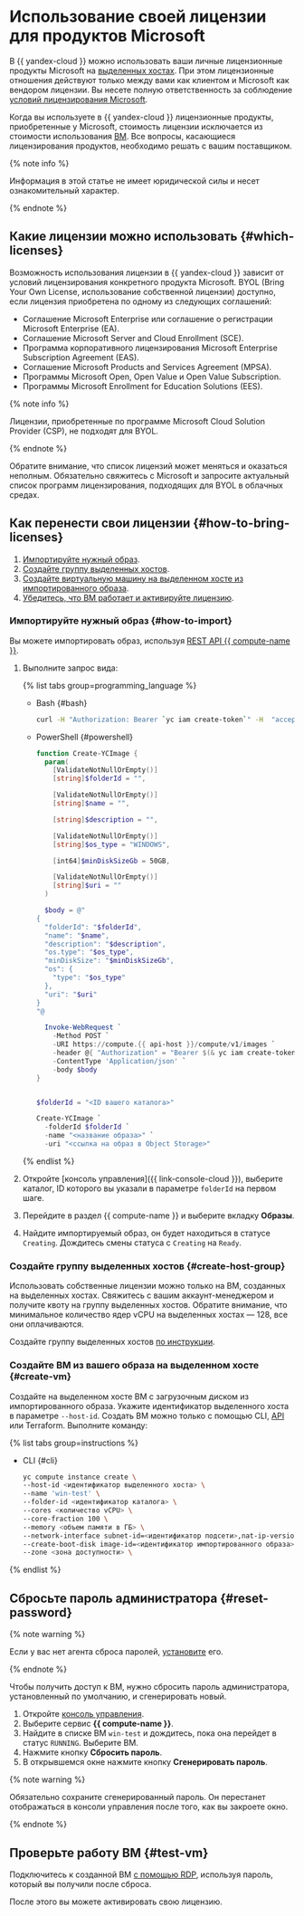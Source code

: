 # Использование своей лицензии для продуктов Microsoft

В {{ yandex-cloud }} можно использовать ваши личные лицензионные продукты Microsoft на [выделенных хостах](../compute/concepts/dedicated-host.md). При этом лицензионные отношения действуют только между вами как клиентом и Microsoft как вендором лицензии. Вы несете полную ответственность за соблюдение [условий лицензирования Microsoft](https://www.microsoft.com/en-us/licensing/product-licensing/products). 

Когда вы используете в {{ yandex-cloud }} лицензионные продукты, приобретенные у Microsoft, стоимость лицензии исключается из стоимости использования [ВМ](../glossary/vm.md). Все вопросы, касающиеся лицензирования продуктов, необходимо решать с вашим поставщиком.

{% note info %}

Информация в этой статье не имеет юридической силы и несет ознакомительный характер.

{% endnote %}

## Какие лицензии можно использовать {#which-licenses}

Возможность использования лицензии в {{ yandex-cloud }} зависит от условий лицензирования конкретного продукта Microsoft. BYOL (Bring Your Own License, использование собственной лицензии) доступно, если лицензия приобретена по одному из следующих соглашений:

* Соглашение Microsoft Enterprise или соглашение о регистрации Microsoft Enterprise (EA).
* Соглашение Microsoft Server and Cloud Enrollment (SCE).
* Программа корпоративного лицензирования Microsoft Enterprise Subscription Agreement (EAS).
* Соглашение Microsoft Products and Services Agreement (MPSA).
* Программы Microsoft Open, Open Value и Open Value Subscription.
* Программы Microsoft Enrollment for Education Solutions (EES).

{% note info %}

Лицензии, приобретенные по программе Microsoft Cloud Solution Provider (CSP), не подходят для BYOL.

{% endnote %}

Обратите внимание, что список лицензий может меняться и оказаться неполным. Обязательно свяжитесь с Microsoft и запросите актуальный список программ лицензирования, подходящих для BYOL в облачных средах.

## Как перенести свои лицензии {#how-to-bring-licenses}

1. [Импортируйте нужный образ](#how-to-import).
1. [Создайте группу выделенных хостов](#create-host-group).
1. [Создайте виртуальную машину на выделенном хосте из импортированного образа](#create-vm).
1. [Убедитесь, что ВМ работает и активируйте лицензию](#test-vm).

### Импортируйте нужный образ {#how-to-import}

Вы можете импортировать образ, используя [REST API {{ compute-name }}](../compute/api-ref/Image/create). 

1. Выполните запрос вида:

   {% list tabs group=programming_language %}

   - Bash {#bash}

     ```bash
     curl -H "Authorization: Bearer `yc iam create-token`" -H  "accept: application/json" -X POST https://compute.{{ api-host }}/compute/v1/images -d '{"folderId": "<ID вашего каталога>", "name": "<название образа>", "description": "<описание образа>", "os": {"type": "WINDOWS"}, "pooled": false, "uri": "<ссылка на образ в Object Storage>"}'
     ```

   - PowerShell {#powershell}

     ```powershell
     function Create-YCImage {
       param(
         [ValidateNotNullOrEmpty()]
         [string]$folderId = "",

         [ValidateNotNullOrEmpty()]
         [string]$name = "",

         [string]$description = "",

         [ValidateNotNullOrEmpty()]
         [string]$os_type = "WINDOWS",

         [int64]$minDiskSizeGb = 50GB,

         [ValidateNotNullOrEmpty()]
         [string]$uri = ""
       )

       $body = @"
     {
       "folderId": "$folderId",
       "name": "$name",
       "description": "$description",
       "os.type": "$os_type",
       "minDiskSize": "$minDiskSizeGb",
       "os": {
         "type": "$os_type"
       },
       "uri": "$uri"
     }
     "@

       Invoke-WebRequest `
         -Method POST `
         -URI https://compute.{{ api-host }}/compute/v1/images `
         -header @{ "Authorization" = "Bearer $(& yc iam create-token)" } `
         -ContentType 'Application/json' `
         -body $body
     }


     $folderId = "<ID вашего каталога>"

     Create-YCImage `
       -folderId $folderId `
       -name "<название образа>" `
       -uri "<ссылка на образ в Object Storage>"

     ```

   {% endlist %}

1. Откройте [консоль управления]({{ link-console-cloud }}), выберите каталог, ID которого вы указали в параметре `folderId` на первом шаге.
1. Перейдите в раздел {{ compute-name }} и выберите вкладку **Образы**.
1. Найдите импортируемый образ, он будет находиться в статусе `Creating`. Дождитесь смены статуса с `Creating` на `Ready`.

### Создайте группу выделенных хостов {#create-host-group}

Использовать собственные лицензии можно только на ВМ, созданных на выделенных хостах. Свяжитесь с вашим аккаунт-менеджером и получите квоту на группу выделенных хостов. Обратите внимание, что минимальное количество ядер vCPU на выделенных хостах — 128, все они оплачиваются.

Создайте группу выделенных хостов [по инструкции](../compute/operations/dedicated-host/create-host-group.md).

### Создайте ВМ из вашего образа на выделенном хосте {#create-vm}

Создайте на выделенном хосте ВМ с загрузочным диском из импортированного образа. Укажите идентификатор выделенного хоста в параметре `--host-id`. Создать ВМ можно только с помощью CLI, [API](../glossary/rest-api.md) или Terraform. Выполните команду:

   {% list tabs group=instructions %}

   - CLI {#cli}

     ```bash
     yc compute instance create \
     --host-id <идентификатор выделенного хоста> \
     --name 'win-test' \
     --folder-id <идентификатор каталога> \
     --cores <количество vCPU> \
     --core-fraction 100 \
     --memory <объем памяти в ГБ> \
     --network-interface subnet-id=<идентификатор подсети>,nat-ip-version=ipv4 \
     --create-boot-disk image-id=<идентификатор импортированного образа> \
     --zone <зона доступности> \
     ```

   {% endlist %}

## Сбросьте пароль администратора {#reset-password}

{% note warning %}

Если у вас нет агента сброса паролей, [установите](../compute/operations/vm-guest-agent/install.md) его.

{% endnote %}

Чтобы получить доступ к ВМ, нужно сбросить пароль администратора, установленный по умолчанию, и сгенерировать новый.

1. Откройте [консоль управления]({{link-console-main}}).
1. Выберите сервис **{{ compute-name }}**.
1. Найдите в списке ВМ `win-test` и дождитесь, пока она перейдет в статус `RUNNING`. Выберите ВМ.
1. Нажмите кнопку **Сбросить пароль**.
1. В открывшемся окне нажмите кнопку **Сгенерировать пароль**.

{% note warning %}

Обязательно сохраните сгенерированный пароль. Он перестанет отображаться в консоли управления после того, как вы закроете окно.

{% endnote %}

## Проверьте работу ВМ {#test-vm}

Подключитесь к созданной ВМ [с помощью RDP](../compute/operations/vm-connect/rdp.md), используя пароль, который вы получили после сброса.

После этого вы можете активировать свою лицензию.
